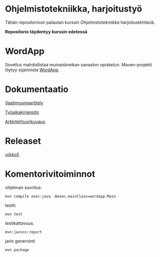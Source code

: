 # Ohjelmistotekniikka, harjoitustyö

Tähän repositorioon palautan kurssin *Ohjelmistotekniikka* harjoitustehtäviä.

**Repositorio täydentyy kurssin edetessä**

# WordApp

Sovellus mahdollistaa muinaiskreikan sanaston opiskelun. Maven-projekti löytyy sijainnista [WordApp](https://github.com/jobpurho/ot-harjoitustyo/tree/master/WordApp).

# Dokumentaatio

[Vaatimusmaarittely](https://github.com/jobpurho/ot-harjoitustyo/tree/master/dokumentointi/vaatimusmaarittely.md)

[Työaikakirjanpito](https://github.com/jobpurho/ot-harjoitustyo/tree/master/dokumentointi/tuntikirjanpito.md)

[Arkkitehtuurikuvaus](https://github.com/jobpurho/ot-harjoitustyo/tree/master/dokumentointi/arkkitehtuuri.md)

# Releaset
[viikko5](https://github.com/jobpurho/ot-harjoitustyo/releases/tag/viikko5)

# Komentorivitoiminnot
ohjelman suoritus:
```
mvn compile exec:java -Dexec.mainClass=wordapp.Main
```

testit:
```
mvn test
```

testikattavuus.
```
mvn:jacoco:report
```

jarin generointi
```
mvn package
```